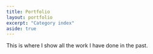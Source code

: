 ```yaml
---
title: Portfolio
layout: portfolio
excerpt: "Category index"
aside: true
---
```

This is where I show all the work I have done in the past. 
